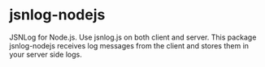 jsnlog-nodejs
=============

JSNLog for Node.js. Use jsnlog.js on both client and server. This package jsnlog-nodejs receives log messages from the client and stores them in your server side logs.
